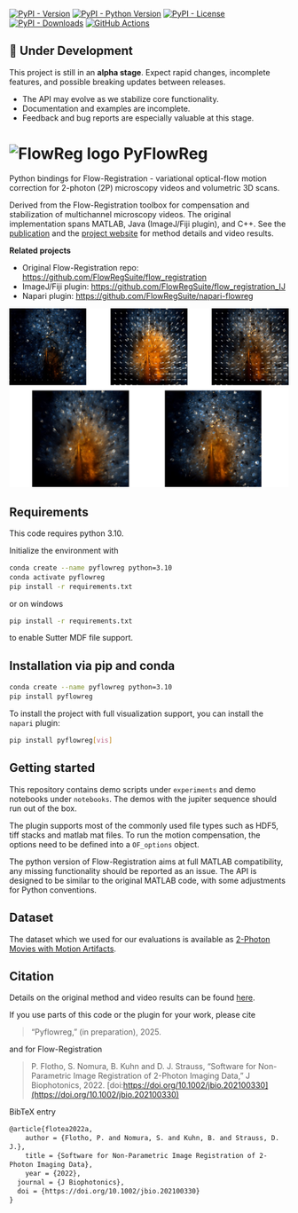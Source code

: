 [![PyPI - Version](https://img.shields.io/pypi/v/pyflowreg)](https://pypi.org/project/pyflowreg/)
[![PyPI - Python Version](https://img.shields.io/pypi/pyversions/pyflowreg)](https://pypi.org/project/pyflowreg/)
[![PyPI - License](https://img.shields.io/pypi/l/pyflowreg)](LICENSE)
[![PyPI - Downloads](https://img.shields.io/pypi/dm/pyflowreg)](https://pypistats.org/packages/pyflowreg)
[![GitHub Actions](https://github.com/FlowRegSuite/pyflowreg/actions/workflows/pypi-release.yml/badge.svg)](https://github.com/FlowRegSuite/pyflowreg/actions/workflows/pypi-release.yml)

## 🚧 Under Development

This project is still in an **alpha stage**. Expect rapid changes, incomplete features, and possible breaking updates between releases. 

- The API may evolve as we stabilize core functionality.  
- Documentation and examples are incomplete.  
- Feedback and bug reports are especially valuable at this stage.  

# <img src="img/flowreglogo.png" alt="FlowReg logo" height="64"> PyFlowReg

Python bindings for Flow-Registration - variational optical-flow motion correction for 2-photon (2P) microscopy videos and volumetric 3D scans.

Derived from the Flow-Registration toolbox for compensation and stabilization of multichannel microscopy videos. The original implementation spans MATLAB, Java (ImageJ/Fiji plugin), and C++. See the [publication](https://doi.org/10.1002/jbio.202100330) and the [project website](https://www.snnu.uni-saarland.de/flow-registration/) for method details and video results.

**Related projects**
- Original Flow-Registration repo: https://github.com/FlowRegSuite/flow_registration
- ImageJ/Fiji plugin: https://github.com/FlowRegSuite/flow_registration_IJ
- Napari plugin: https://github.com/FlowRegSuite/napari-flowreg


![Fig1](https://raw.githubusercontent.com/FlowRegSuite/pyflowreg/v0.1.0a2/img/bg.jpg)


## Requirements

This code requires python 3.10. 

Initialize the environment with

```bash
conda create --name pyflowreg python=3.10
conda activate pyflowreg
pip install -r requirements.txt
```

or on windows

```bash
pip install -r requirements.txt
```

to enable Sutter MDF file support.


## Installation via pip and conda

```bash
conda create --name pyflowreg python=3.10
pip install pyflowreg
```

To install the project with full visualization support, you can install the `napari` plugin:

```bash
pip install pyflowreg[vis]
```

## Getting started

This repository contains demo scripts under ```experiments``` and 
demo notebooks under ```notebooks```. The demos with the jupiter sequence should run out of the box.

The plugin supports most of the commonly used file types such as HDF5, tiff stacks and matlab mat files. To run the motion compensation, the options need to be defined into a ```OF_options``` object.

The python version of Flow-Registration aims at full MATLAB compatibility, any missing functionality should be reported as an issue. The API is designed to be similar to the original MATLAB code, with some adjustments for Python conventions.


## Dataset

The dataset which we used for our evaluations is available as [2-Photon Movies with Motion Artifacts](https://drive.google.com/drive/folders/1fPdzQo5SiA-62k4eHF0ZaKJDt1vmTVed?usp=sharing).

## Citation

Details on the original method and video results can be found [here](https://www.snnu.uni-saarland.de/flow-registration/).

If you use parts of this code or the plugin for your work, please cite

> “Pyflowreg,” (in preparation), 2025.


and for Flow-Registration

> P. Flotho, S. Nomura, B. Kuhn and D. J. Strauss, “Software for Non-Parametric Image Registration of 2-Photon Imaging Data,” J Biophotonics, 2022. [doi:https://doi.org/10.1002/jbio.202100330](https://doi.org/10.1002/jbio.202100330)

BibTeX entry
```
@article{flotea2022a,
    author = {Flotho, P. and Nomura, S. and Kuhn, B. and Strauss, D. J.},
    title = {Software for Non-Parametric Image Registration of 2-Photon Imaging Data},
    year = {2022},
  journal = {J Biophotonics},
  doi = {https://doi.org/10.1002/jbio.202100330}
}
```

